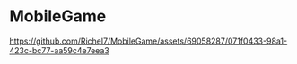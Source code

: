 # MobileGame

https://github.com/Richel7/MobileGame/assets/69058287/071f0433-98a1-423c-bc77-aa59c4e7eea3

